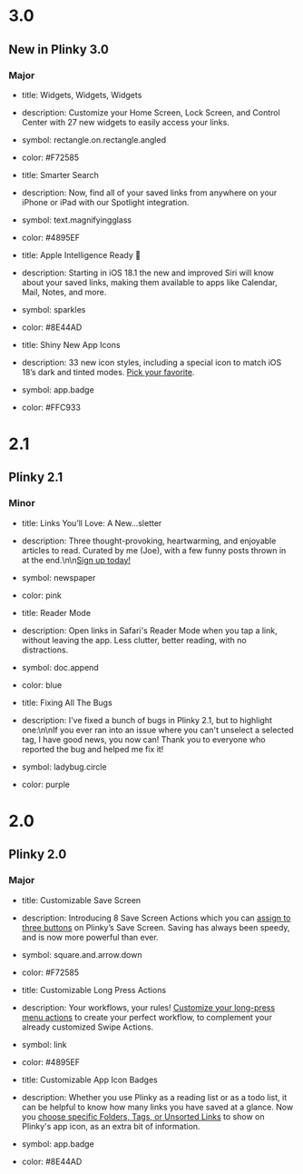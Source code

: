 # 3.0
## New in Plinky 3.0
### Major

- title: Widgets, Widgets, Widgets  
- description: Customize your Home Screen, Lock Screen, and Control Center with 27 new widgets to easily access your links.
- symbol: rectangle.on.rectangle.angled
- color: #F72585

- title: Smarter Search  
- description: Now, find all of your saved links from anywhere on your iPhone or iPad with our Spotlight integration.
- symbol: text.magnifyingglass
- color: #4895EF

- title: Apple Intelligence Ready 🤖  
- description: Starting in iOS 18.1 the new and improved Siri will know about your saved links, making them available to apps like Calendar, Mail, Notes, and more.
- symbol: sparkles
- color: #8E44AD

- title: Shiny New App Icons  
- description: 33 new icon styles, including a special icon to match iOS 18’s dark and tinted modes. [Pick your favorite](plinky:///open/appIcons).
- symbol: app.badge
- color: #FFC933

# 2.1
## Plinky 2.1
### Minor

- title: Links You’ll Love: A New…sletter
- description: Three thought-provoking, heartwarming, and enjoyable articles to read. Curated by me (Joe), with a few funny posts thrown in at the end.\n\n[Sign up today!](plinky:///open/newsletter)
- symbol: newspaper
- color: pink

- title: Reader Mode
- description: Open links in Safari's Reader Mode when you tap a link, without leaving the app. Less clutter, better reading, with no distractions.
- symbol: doc.append
- color: blue

- title: Fixing All The Bugs
- description: I've fixed a bunch of bugs in Plinky 2.1, but to highlight one:\n\nIf you ever ran into an issue where you can't unselect a selected tag, I have good news, you now can! Thank you to everyone who reported the bug and helped me fix it!
- symbol: ladybug.circle
- color: purple

# 2.0
## Plinky 2.0 
### Major

- title: Customizable Save Screen
- description: Introducing 8 Save Screen Actions which you can [assign to three buttons](plinky:///open/save/settings) on Plinky’s Save Screen. Saving has always been speedy, and is now more powerful than ever.
- symbol: square.and.arrow.down
- color: #F72585

- title: Customizable Long Press Actions
- description: Your workflows, your rules! [Customize your long-press menu actions](plinky:///open/links/settings) to create your perfect workflow, to complement your already customized Swipe Actions.
- symbol: link
- color: #4895EF

- title: Customizable App Icon Badges

- description: Whether you use Plinky as a reading list or as a todo list, it can be helpful to know how many links you have saved at a glance. Now you [choose specific Folders, Tags, or Unsorted Links](plinky:///open/notifications/settings) to show on Plinky's app icon, as an extra bit of information.
- symbol: app.badge
- color: #8E44AD
